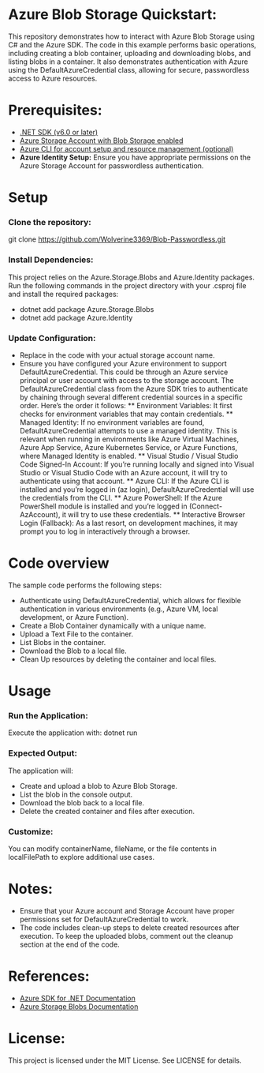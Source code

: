 # Azure Blob Storage Quickstart:
This repository demonstrates how to interact with Azure Blob Storage using C# and the Azure SDK. The code in this example performs basic operations, including creating a blob container, uploading and downloading blobs, and listing blobs in a container. It also demonstrates authentication with Azure using the DefaultAzureCredential class, allowing for secure, passwordless access to Azure resources.

# Prerequisites:
* [.NET SDK (v6.0 or later)](https://dotnet.microsoft.com/en-us/download)
* [Azure Storage Account with Blob Storage enabled](https://portal.azure.com/)
* [Azure CLI for account setup and resource management (optional)](https://learn.microsoft.com/en-us/cli/azure/install-azure-cli)
* **Azure Identity Setup:** Ensure you have appropriate permissions on the Azure Storage Account for passwordless authentication.

# Setup
### Clone the repository:
git clone https://github.com/Wolverine3369/Blob-Passwordless.git

### Install Dependencies: 
This project relies on the Azure.Storage.Blobs and Azure.Identity packages. Run the following commands in the project directory with your .csproj file and install the required packages:
* dotnet add package Azure.Storage.Blobs
* dotnet add package Azure.Identity

### Update Configuration:
* Replace <storage-account-name> in the code with your actual storage account name.
* Ensure you have configured your Azure environment to support DefaultAzureCredential. This could be through an Azure service principal or user account with access to the storage account. The DefaultAzureCredential class from the Azure SDK tries to authenticate by chaining through several different credential sources in a specific order. Here’s the order it follows:
** Environment Variables: It first checks for environment variables that may contain credentials. 
** Managed Identity: If no environment variables are found, DefaultAzureCredential attempts to use a managed identity. This is relevant when running in environments like Azure Virtual Machines, Azure App Service, Azure Kubernetes Service, or Azure Functions, where Managed Identity is enabled.
** Visual Studio / Visual Studio Code Signed-In Account: If you’re running locally and signed into Visual Studio or Visual Studio Code with an Azure account, it will try to authenticate using that account.
** Azure CLI: If the Azure CLI is installed and you’re logged in (az login), DefaultAzureCredential will use the credentials from the CLI.
** Azure PowerShell: If the Azure PowerShell module is installed and you’re logged in (Connect-AzAccount), it will try to use these credentials.
** Interactive Browser Login (Fallback): As a last resort, on development machines, it may prompt you to log in interactively through a browser.

# Code overview
The sample code performs the following steps:
* Authenticate using DefaultAzureCredential, which allows for flexible authentication in various environments (e.g., Azure VM, local development, or Azure Function).
* Create a Blob Container dynamically with a unique name.
* Upload a Text File to the container.
* List Blobs in the container.
* Download the Blob to a local file.
* Clean Up resources by deleting the container and local files.

# Usage
### Run the Application:
Execute the application with: dotnet run

### Expected Output:
The application will:
* Create and upload a blob to Azure Blob Storage.
* List the blob in the console output.
* Download the blob back to a local file.
* Delete the created container and files after execution.

### Customize:
You can modify containerName, fileName, or the file contents in localFilePath to explore additional use cases.

# Notes:
* Ensure that your Azure account and Storage Account have proper permissions set for DefaultAzureCredential to work.
* The code includes clean-up steps to delete created resources after execution. To keep the uploaded blobs, comment out the cleanup section at the end of the code.

# References:
* [Azure SDK for .NET Documentation](https://learn.microsoft.com/en-us/dotnet/azure/)
* [Azure Storage Blobs Documentation](https://learn.microsoft.com/en-us/azure/storage/blobs/)

# License:
This project is licensed under the MIT License. See LICENSE for details.
